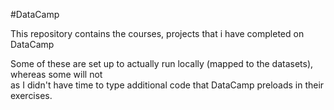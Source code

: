 #DataCamp

This repository contains the courses, projects that i have completed on DataCamp

Some of these are set up to actually run locally (mapped to the datasets), whereas some will not  
as I didn't have time to type additional code that DataCamp preloads in their exercises.


